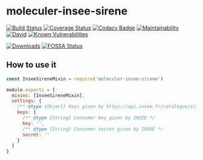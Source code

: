 # moleculer-insee-sirene

[![Build Status](https://travis-ci.org/YourSoftRun/moleculer-insee-sirene.svg?branch=master)](https://travis-ci.org/YourSoftRun/moleculer-insee-sirene)
[![Coverage Status](https://coveralls.io/repos/github/YourSoftRun/moleculer-insee-sirene/badge.svg?branch=master)](https://coveralls.io/github/YourSoftRun/moleculer-insee-sirene?branch=master)
[![Codacy Badge](https://api.codacy.com/project/badge/Grade/f2dcccf3dbe7425d8d25cea75b595ff6)](https://www.codacy.com/app/Hugome/moleculer-insee-sirene?utm_source=github.com&amp;utm_medium=referral&amp;utm_content=YourSoftRun/moleculer-insee-sirene&amp;utm_campaign=Badge_Grade)
[![Maintainability](https://api.codeclimate.com/v1/badges/acd3800be514523fc39f/maintainability)](https://codeclimate.com/github/YourSoftRun/moleculer-insee-sirene/maintainability)
[![David](https://img.shields.io/david/YourSoftRun/moleculer-insee-sirene.svg)](https://david-dm.org/YourSoftRun/moleculer-insee-sirene)
[![Known Vulnerabilities](https://snyk.io/test/github/YourSoftRun/moleculer-insee-sirene/badge.svg)](https://snyk.io/test/github/YourSoftRun/moleculer-insee-sirene)

[![Downloads](https://img.shields.io/npm/dm/moleculer-insee-sirene.svg)](https://www.npmjs.com/package/moleculer-insee-sirene)
[![FOSSA Status](https://app.fossa.com/api/projects/git%2Bgithub.com%2FYourSoftRun%2Fmoleculer-insee-sirene.svg?type=shield)](https://app.fossa.com/projects/git%2Bgithub.com%2FYourSoftRun%2Fmoleculer-insee-sirene?ref=badge_shield)

## How to use it
```js
const InseeSireneMixin = require('moleculer-insee-sirene')

module.exports = {
  mixins: [InseeSireneMixin],
  settings: {
    /** @type {Object} Keys given by https://api.insee.fr/catalogue/site/themes/wso2/subthemes/insee/pages/item-info.jag?name=Sirene&version=V3&provider=insee. */
    keys: {
      /** @type {String} Consumer key given by INSEE */
      key: '',
      /** @type {String} Consumer secret given by INSEE */
      secret: ''
    }
  }
}
```

